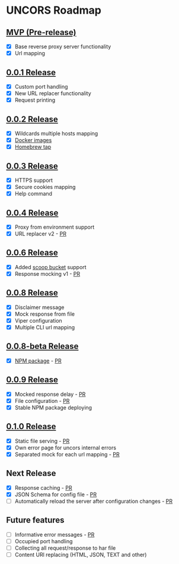 # UNCORS Roadmap

## [MVP (Pre-release)](https://github.com/evg4b/uncors/releases/tag/v0.0.0)

- [X] Base reverse proxy server functionality
- [X] Url mapping

## [0.0.1 Release](https://github.com/evg4b/uncors/releases/tag/v0.0.1)

- [X] Custom port handling
- [X] New URL replacer functionality
- [X] Request printing

## [0.0.2 Release](https://github.com/evg4b/uncors/releases/tag/v0.0.2)

- [X] Wildcards multiple hosts mapping
- [X] [Docker images](https://hub.docker.com/r/evg4b/uncors)
- [X] [Homebrew tap](https://github.com/evg4b/homebrew-tap)

## [0.0.3 Release](https://github.com/evg4b/uncors/releases/tag/v0.0.3)

- [X] HTTPS support
- [X] Secure cookies mapping
- [X] Help command

## [0.0.4 Release](https://github.com/evg4b/uncors/releases/tag/v0.0.4)

- [X] Proxy from environment support
- [X] URL replacer v2 - [PR](https://github.com/evg4b/uncors/pull/2)

## [0.0.6 Release](https://github.com/evg4b/uncors/releases/tag/v0.0.6)

- [X] Added [scoop bucket](https://github.com/evg4b/scoop-bucket) support
- [X] Response mocking v1 - [PR](https://github.com/evg4b/uncors/pull/3)

## [0.0.8 Release](https://github.com/evg4b/uncors/releases/tag/v0.0.8)

- [X] Disclaimer message
- [X] Mock response from file
- [X] Viper configuration
- [X] Multiple CLI url mapping

## [0.0.8-beta Release](https://github.com/evg4b/uncors/releases/tag/v0.0.8-beta)

- [X] [NPM package](https://www.npmjs.com/package/uncors) - [PR](https://github.com/evg4b/uncors/pull/8)

## [0.0.9 Release](https://github.com/evg4b/uncors/releases/tag/v0.0.9)

- [X] Mocked response delay - [PR](https://github.com/evg4b/uncors/pull/11)
- [X] File configuration - [PR](https://github.com/evg4b/uncors/pull/9)
- [X] Stable NPM package deploying

## [0.1.0 Release](https://github.com/evg4b/uncors/releases/tag/v0.1.0)

- [X] Static file serving - [PR](https://github.com/evg4b/uncors/pull/15)
- [X] Own error page for uncors internal errors
- [X] Separated mock for each url mapping - [PR](https://github.com/evg4b/uncors/pull/16)

## Next Release

- [X] Response caching - [PR](https://github.com/evg4b/uncors/pull/17)
- [X] JSON Schema for config file - [PR](https://github.com/evg4b/uncors/pull/19)
- [ ] Automatically reload the server after configuration changes - [PR](https://github.com/evg4b/uncors/pull/22)

## Future features

- [ ] Informative error messages - [PR](https://github.com/evg4b/uncors/pull/10)
- [ ] Occupied port handling
- [ ] Collecting all request/response to har file
- [ ] Content URl replacing (HTML, JSON, TEXT and other)
